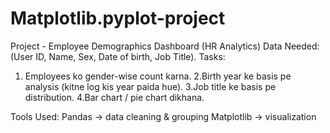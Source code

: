 # Matplotlib.pyplot-project

Project - Employee Demographics Dashboard (HR Analytics)
Data Needed: (User ID, Name, Sex, Date of birth, Job Title).
Tasks:
1. Employees ko gender-wise count karna.
2.Birth year ke basis pe analysis (kitne log kis year paida hue).
3.Job title ke basis pe distribution.
4.Bar chart / pie chart dikhana.

Tools Used:
Pandas → data cleaning & grouping
Matplotlib → visualization
